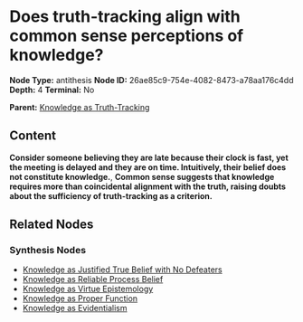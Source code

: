 # Does truth-tracking align with common sense perceptions of knowledge?

**Node Type:** antithesis
**Node ID:** 26ae85c9-754e-4082-8473-a78aa176c4dd
**Depth:** 4
**Terminal:** No

**Parent:** [Knowledge as Truth-Tracking](knowledge-as-truth-tracking-synthesis-c46fe083-1016-4558-a8cd-14246095ec8c.md)

## Content

**Consider someone believing they are late because their clock is fast, yet the meeting is delayed and they are on time. Intuitively, their belief does not constitute knowledge.**, **Common sense suggests that knowledge requires more than coincidental alignment with the truth, raising doubts about the sufficiency of truth-tracking as a criterion.**

## Related Nodes

### Synthesis Nodes

- [Knowledge as Justified True Belief with No Defeaters](knowledge-as-justified-true-belief-with-no-defeaters-synthesis-a361178e-a432-425a-ab69-3dd2a71b2df2.md)
- [Knowledge as Reliable Process Belief](knowledge-as-reliable-process-belief-synthesis-cd3c845d-db4d-4adf-8e8c-b770d2597d35.md)
- [Knowledge as Virtue Epistemology](knowledge-as-virtue-epistemology-synthesis-d8f46ad3-8e50-497d-9842-6d85fb170f91.md)
- [Knowledge as Proper Function](knowledge-as-proper-function-synthesis-952c8d34-59c1-4442-99bc-c6b919e14086.md)
- [Knowledge as Evidentialism](knowledge-as-evidentialism-synthesis-5bf55fd8-b1bf-4e46-908c-8e9720188cbb.md)
